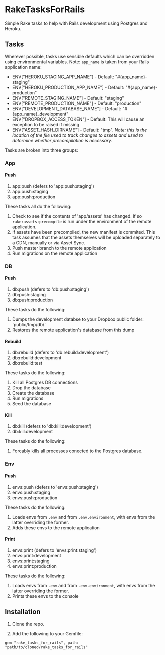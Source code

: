 # RakeTasksForRails

Simple Rake tasks to help with Rails development using Postgres and Heroku.

## Tasks

Wherever possible, tasks use sensible defaults which can be overridden using environmental variables. Note: `app_name` is taken from your Rails application name:

- ENV["HEROKU_STAGING_APP_NAME"] - Default: "#{app_name}-staging"
- ENV["HEROKU_PRODUCTION_APP_NAME"] - Default: "#{app_name}-production"
- ENV["REMOTE_STAGING_NAME"] - Default: "staging"
- ENV["REMOTE_PRODUCTION_NAME"] - Default: "production"
- ENV["DEVELOPMENT_DATABASE_NAME"] - Default: "#{app_name}_development"
- ENV["DROPBOX_ACCESS_TOKEN"] - Default: This will cause an exception to be raised if missing
- ENV["ASSET_HASH_DIRNAME"] - Default: "tmp". *Note: this is the location of the file used to track changes to assets and used to determine whether precompilation is necessary.*


Tasks are broken into three groups:

### App

#### Push

1. app:push (defers to 'app:push:staging')
2. app:push:staging
3. app:push:production

These tasks all do the following:

1. Check to see if the contents of 'app/assets' has changed. If so `rake:assets:precompile` is run
under the environment of the remote application.
2. If assets have been precompiled, the new manifest is commited. This task assumes that the assets themselves will be uploaded separately to a CDN, manually or via Asset Sync.
3. Push master branch to the remote application
4. Run migrations on the remote application

### DB

#### Push

1. db:push (defers to 'db:push:staging')
2. db:push:staging
3. db:push:production

These tasks do the following:

1. Dumps the development databse to your Dropbox public folder: 'public/tmp/db/'
2. Restores the remote application's database from this dump

#### Rebuild

1. db:rebuild (defers to 'db:rebuild:development')
2. db:rebuild:development
3. db:rebuild:test

These tasks do the following:

1. Kill all Postgres DB connections
2. Drop the database
3. Create the database
4. Run migrations
5. Seed the database

#### Kill

1. db:kill (defers to 'db:kill:development')
2. db:kill:development

These tasks do the following:

1. Forcably kills all processes conected to the Postgres database.

### Env

#### Push

1. envs:push (defers to 'envs:push:staging')
2. envs:push:staging
3. envs:push:production

These tasks do the following:

1. Loads envs from `.env` and from `.env.environment`, with envs from the latter overriding the former.
2. Adds these envs to the remote application

#### Print

1. envs:print (defers to 'envs:print:staging')
2. envs:print:development
3. envs:print:staging
4. envs:print:production

These tasks do the following:

1. Loads envs from `.env` and from `.env.environment`, with envs from the latter overriding the former.
2. Prints these envs to the console

## Installation

1. Clone the repo.

2. Add the following to your Gemfile:

```
gem "rake_tasks_for_rails", path: "path/to/cloned/rake_tasks_for_rails"
```
